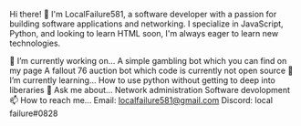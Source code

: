 Hi there! 👋
I'm LocalFailure581, a software developer with a passion for building software applications and networking. I specialize in JavaScript, Python, and looking to learn HTML soon, I'm always eager to learn new technologies.

🔭 I’m currently working on...
A simple gambling bot which you can find on my page
A fallout 76 auction bot which code is currently not open source
🌱 I’m currently learning...
How to use python without getting to deep into liberaries
💬 Ask me about...
Network administration
Software devolopment
📫 How to reach me...
Email: localfailure581@gmail.com
Discord: local failure#0828
